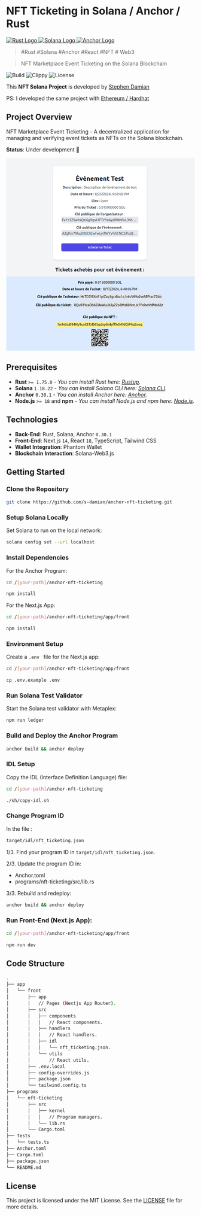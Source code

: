 # NFT Ticketing in Solana / Anchor / Rust

<a href="https://github.com/s-damian/anchor-nft-ticketing">
<img src="https://raw.githubusercontent.com/s-damian/medias/main/technos-logos/rust.webp" alt="Rust Logo" height="100px">
</a>
<a href="https://github.com/s-damian/anchor-nft-ticketing">
<img src="https://raw.githubusercontent.com/s-damian/medias/main/technos-logos/solana.webp" alt="Solana Logo" height="100px">
</a>
<a href="https://github.com/s-damian/anchor-nft-ticketing">
<img src="https://raw.githubusercontent.com/s-damian/medias/main/technos-logos/anchor.webp" alt="Anchor Logo" height="100px">
</a>

> #Rust #Solana #Anchor #React #NFT # Web3

> NFT Marketplace Event Ticketing on the Solana Blockchain

![Build](https://github.com/s-damian/anchor-nft-ticketing/actions/workflows/tests.yml/badge.svg)
![Clippy](https://github.com/s-damian/anchor-nft-ticketing/actions/workflows/static-analysis.yml/badge.svg)
![License](https://img.shields.io/badge/License-MIT-blue)

This **NFT Solana Project** is developed by [Stephen Damian](https://github.com/s-damian)

PS: I developed the same project with [Ethereum / Hardhat](https://github.com/s-damian/hardhat-nft-ticketing)


## Project Overview

NFT Marketplace Event Ticketing - A decentralized application for managing and verifying event tickets as NFTs on the Solana blockchain.

**Status**: Under development 🚧

![Img](./img/img-2.png)


## Prerequisites

- **Rust** ```>= 1.75.0``` - *You can install Rust here: [Rustup](https://rustup.rs/).*
- **Solana** ```1.18.22``` - *You can install Solana CLI here: [Solana CLI](https://solana.com/developers/guides/getstarted/setup-local-development#3-install-the-solana-cli).*
- **Anchor** ```0.30.1``` - *You can install Anchor here: [Anchor](https://www.anchor-lang.com/).*
- **Node.js** ```>= 18``` and **npm** - *You can install Node.js and npm here: [Node.js](https://nodejs.org/en/download/package-manager).*


## Technologies

- **Back-End**: Rust, Solana, Anchor ```0.30.1```
- **Front-End**: Next.js ```14```, React ```18```, TypeScript, Tailwind CSS
- **Wallet Integration**: Phantom Wallet
- **Blockchain Interaction**: Solana-Web3.js


## Getting Started

### Clone the Repository

```bash
git clone https://github.com/s-damian/anchor-nft-ticketing.git
```

### Setup Solana Locally

Set Solana to run on the local network:

```bash
solana config set --url localhost
```

### Install Dependencies

For the Anchor Program:

```bash
cd /[your-path]/anchor-nft-ticketing
```

```bash
npm install
```

For the Next.js App:

```bash
cd /[your-path]/anchor-nft-ticketing/app/front
```

```bash
npm install
```

### Environment Setup

Create a  ```.env ``` file for the Next.js app:

```bash
cd /[your-path]/anchor-nft-ticketing/app/front
```

```bash
cp .env.example .env
```

### Run Solana Test Validator

Start the Solana test validator with Metaplex:

```bash
npm run ledger
```

### Build and Deploy the Anchor Program

```bash
anchor build && anchor deploy
```

### IDL Setup

Copy the IDL (Interface Definition Language) file:

```bash
cd /[your-path]/anchor-nft-ticketing
```

```bash
./sh/copy-idl.sh
```

### Change Program ID

In the file :

```bash
target/idl/nft_ticketing.json
```

1/3. Find your program ID in ```target/idl/nft_ticketing.json```.

2/3. Update the program ID in:
- Anchor.toml
- programs/nft-ticketing/src/lib.rs

3/3. Rebuild and redeploy:

```bash
anchor build && anchor deploy
```

### Run Front-End (Next.js App):

```bash
cd /[your-path]/anchor-nft-ticketing/app/front
```

```bash
npm run dev
```


## Code Structure

```bash
.
├── app
│   └── front
│       ├── app
│       │   // Pages (Nextjs App Router).
│       ├── src
│       │   ├── components
│       │   │   // React components.
│       │   ├── handlers
│       │   │   // React handlers.
│       │   ├── idl
│       │   │   └── nft_ticketing.json.
│       │   └── utils
│       │       // React utils.
│       ├── .env.local
│       ├── config-overrides.js
│       ├── package.json
│       └── tailwind.config.ts
├── programs
│   └── nft-ticketing
│       ├── src
│       │   ├── kernel
│       │   │   // Program managers.
│       │   └── lib.rs
│       └── Cargo.toml
├── tests
│   └── tests.ts
├── Anchor.toml
├── Cargo.toml
├── package.json
└── README.md
```


## License

This project is licensed under the MIT License. See the [LICENSE](LICENSE) file for more details.
